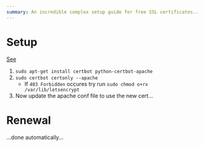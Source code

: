 ```yaml
---
summary: An incredible complex setup guide for free SSL certificates...
---
```


# Setup #
[See](https://certbot.eff.org/lets-encrypt/debianbuster-apache)
1. `sudo apt-get install certbot python-certbot-apache`
2. `sudo certbot certonly --apache`
    * If `403 Forbidden` occures try run `sudo chmod o+rx /var/lib/letsencrypt`
3. Now update the apache conf file to use the new cert...

# Renewal #
...done automatically...
